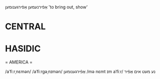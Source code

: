 אַפֿירנעמען
אַפֿירגענומען
'to bring out, show'

CENTRAL
========

HASIDIC
=======
= AMERICA = 

/aˈfiːrˌnɛmən/
/aˈfiːrgəˌnɪmən/ אַפֿירגענומען
/mə nɛmt ɪm aˈfiːr/ נע מעט אים אַפֿיר